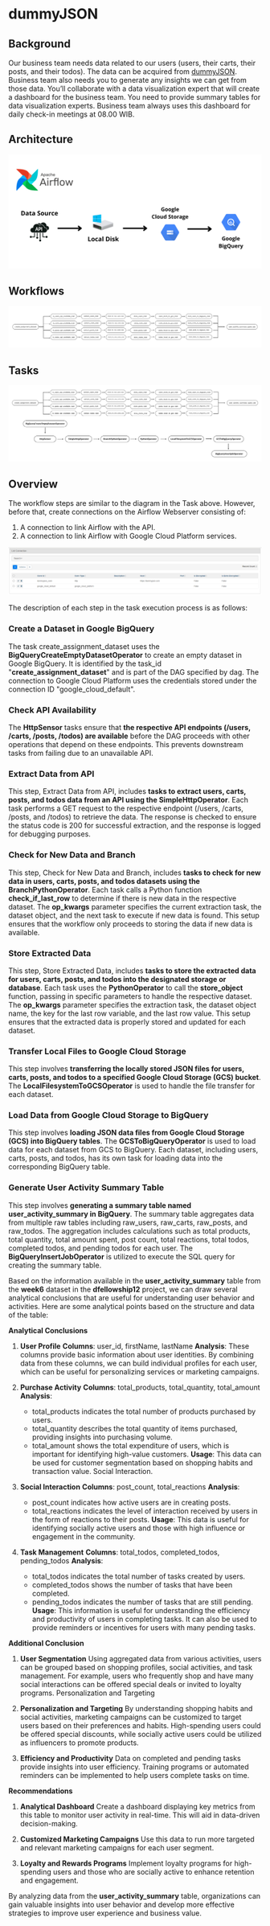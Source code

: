 # dummyJSON

## Background
Our business team needs data related to our users (users, their carts, their posts, and their todos). The data can be acquired from [dummyJSON](https://dummyjson.com/). Business team also needs you to generate any insights we can get from those data. You’ll collaborate with a data visualization expert that will create a dashboard for the business team. You need to provide summary tables for data visualization experts. Business team always uses this dashboard for daily check-in meetings at 08.00 WIB.

## Architecture
![architecture](https://github.com/aisyahputami/dummyJSON/blob/main/documentation/Architecture.png)

## Workflows
![workflows](https://github.com/aisyahputami/dummyJSON/blob/main/documentation/Workflows.png)

## Tasks
![tasks](https://github.com/aisyahputami/dummyJSON/blob/main/documentation/Tasks.png)

## Overview
The workflow steps are similar to the diagram in the Task above. However, before that, create connections on the Airflow Webserver consisting of:

1. A connection to link Airflow with the API.
2. A connection to link Airflow with Google Cloud Platform services.

![connection](https://github.com/aisyahputami/dummyJSON/blob/main/documentation/Connection.png)

The description of each step in the task execution process is as follows:

### Create a Dataset in Google BigQuery
The task create_assignment_dataset uses the **BigQueryCreateEmptyDatasetOperator** to create an empty dataset in Google BigQuery. It is identified by the task_id "**create_assignment_dataset**" and is part of the DAG specified by dag. The connection to Google Cloud Platform uses the credentials stored under the connection ID "google_cloud_default".

### Check API Availability
The **HttpSensor** tasks ensure that **the respective API endpoints (/users, /carts, /posts, /todos) are available** before the DAG proceeds with other operations that depend on these endpoints. This prevents downstream tasks from failing due to an unavailable API.

### Extract Data from API
This step, Extract Data from API, includes **tasks to extract users, carts, posts, and todos data from an API using the SimpleHttpOperator**. Each task performs a GET request to the respective endpoint (/users, /carts, /posts, and /todos) to retrieve the data. The response is checked to ensure the status code is 200 for successful extraction, and the response is logged for debugging purposes.

### Check for New Data and Branch
This step, Check for New Data and Branch, includes **tasks to check for new data in users, carts, posts, and todos datasets using the BranchPythonOperator**. Each task calls a Python function **check_if_last_row** to determine if there is new data in the respective dataset. The **op_kwargs** parameter specifies the current extraction task, the dataset object, and the next task to execute if new data is found. This setup ensures that the workflow only proceeds to storing the data if new data is available.

### Store Extracted Data
This step, Store Extracted Data, includes **tasks to store the extracted data for users, carts, posts, and todos into the designated storage or database**. Each task uses the **PythonOperator** to call the **store_object** function, passing in specific parameters to handle the respective dataset. The **op_kwargs** parameter specifies the extraction task, the dataset object name, the key for the last row variable, and the last row value. This setup ensures that the extracted data is properly stored and updated for each dataset.

### Transfer Local Files to Google Cloud Storage
This step involves **transferring the locally stored JSON files for users, carts, posts, and todos to a specified Google Cloud Storage (GCS) bucket**. The **LocalFilesystemToGCSOperator** is used to handle the file transfer for each dataset.

### Load Data from Google Cloud Storage to BigQuery
This step involves **loading JSON data files from Google Cloud Storage (GCS) into BigQuery tables**. The **GCSToBigQueryOperator** is used to load data for each dataset from GCS to BigQuery. Each dataset, including users, carts, posts, and todos, has its own task for loading data into the corresponding BigQuery table.

### Generate User Activity Summary Table
This step involves **generating a summary table named user_activity_summary in BigQuery**. The summary table aggregates data from multiple raw tables including raw_users, raw_carts, raw_posts, and raw_todos. The aggregation includes calculations such as total products, total quantity, total amount spent, post count, total reactions, total todos, completed todos, and pending todos for each user. The **BigQueryInsertJobOperator** is utilized to execute the SQL query for creating the summary table.

Based on the information available in the **user_activity_summary** table from the **week6** dataset in the **dfellowship12** project, we can draw several analytical conclusions that are useful for understanding user behavior and activities. Here are some analytical points based on the structure and data of the table:

**Analytical Conclusions**
1. **User Profile**
   **Columns**: user_id, firstName, lastName
   **Analysis**: These columns provide basic information about user identities. By combining data from these columns, we can build individual profiles for each user, which can be useful for personalizing services or marketing campaigns.

2. **Purchase Activity**
   **Columns**: total_products, total_quantity, total_amount
   **Analysis**:
    - total_products indicates the total number of products purchased by users.
    - total_quantity describes the total quantity of items purchased, providing insights into purchasing volume.
    - total_amount shows the total expenditure of users, which is important for identifying high-value customers.
  **Usage**: This data can be used for customer segmentation based on shopping habits and transaction value.
Social Interaction.

3. **Social Interaction**
  **Columns**: post_count, total_reactions
  **Analysis**:
    - post_count indicates how active users are in creating posts.
    - total_reactions indicates the level of interaction received by users in the form of reactions to their posts.
  **Usage**: This data is useful for identifying socially active users and those with high influence or engagement in the community.

4. **Task Management**
  **Columns**: total_todos, completed_todos, pending_todos
  **Analysis**:
    - total_todos indicates the total number of tasks created by users.
    - completed_todos shows the number of tasks that have been completed.
    - pending_todos indicates the number of tasks that are still pending.
  **Usage**: This information is useful for understanding the efficiency and productivity of users in completing tasks. It can also be used to provide reminders or incentives for users with many pending tasks.

**Additional Conclusion**
1. **User Segmentation**
    Using aggregated data from various activities, users can be grouped based on shopping profiles, social activities, and task management. For example, users who frequently shop and have many social interactions can be offered special deals or invited to loyalty programs.
Personalization and Targeting

2. **Personalization and Targeting**
    By understanding shopping habits and social activities, marketing campaigns can be customized to target users based on their preferences and habits. High-spending users could be offered special discounts, while socially active users could be utilized as influencers to promote products.
   
3. **Efficiency and Productivity**
    Data on completed and pending tasks provide insights into user efficiency. Training programs or automated reminders can be implemented to help users complete tasks on time.

**Recommendations**
1. **Analytical Dashboard**
    Create a dashboard displaying key metrics from this table to monitor user activity in real-time. This will aid in data-driven decision-making.
   
2. **Customized Marketing Campaigns**
    Use this data to run more targeted and relevant marketing campaigns for each user segment.
   
3. **Loyalty and Rewards Programs**
    Implement loyalty programs for high-spending users and those who are socially active to enhance retention and engagement.

By analyzing data from the **user_activity_summary** table, organizations can gain valuable insights into user behavior and develop more effective strategies to improve user experience and business value.
